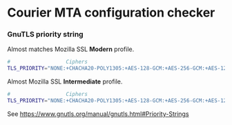# Courier MTA configuration checker

### GnuTLS priority string

Almost matches Mozilla SSL **Modern** profile.

```bash
#                  Ciphers                                                                Key exchange            MAC                   Compr.     TLS          Sign.     Elliptic curves  Certificate
TLS_PRIORITY="NONE:+CHACHA20-POLY1305:+AES-128-GCM:+AES-256-GCM:+AES-128-CBC:+AES-256-CBC:+ECDHE-ECDSA:+ECDHE-RSA:+SHA256:+SHA384:+AEAD:+COMP-NULL:+VERS-TLS1.2:+SIGN-ALL:+CURVE-SECP384R1:+CTYPE-X509"
```

Almost Mozilla SSL **Intermediate** profile.

```bash
#                  Ciphers                                                                          Key exchange                          MAC                         Compr.     TLS           Sign.     Elliptic curves  Certificate
TLS_PRIORITY="NONE:+CHACHA20-POLY1305:+AES-128-GCM:+AES-256-GCM:+AES-128-CBC:+AES-256-CBC:+3DES-CBC:+ECDHE-ECDSA:+ECDHE-RSA:+DHE-RSA:+RSA:+SHA256:+SHA384:+AEAD:+SHA1:+COMP-NULL:+VERS-TLS-ALL:+SIGN-ALL:+CURVE-SECP384R1:+CTYPE-X509"
```

See https://www.gnutls.org/manual/gnutls.html#Priority-Strings
